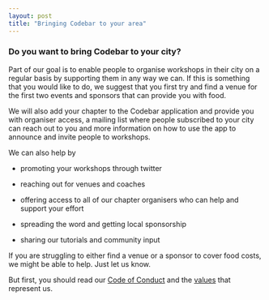 ```yaml
---
layout: post
title: "Bringing Codebar to your area"
---
```


### Do you want to bring Codebar to your city?

Part of our goal is to enable people to organise workshops in their city on a regular basis by supporting them in any way we can. If this is something that you would like to do, we suggest that you first try and find a venue for the first two events and sponsors that can provide you with food.

We will also add your chapter to the Codebar application and provide you with organiser access, a mailing list where people subscribed to your city can reach out to you and more information on how to use the app to announce and invite people to workshops.

We can also help by

- promoting your workshops through twitter

- reaching out for venues and coaches

- offering access to all of our chapter organisers who can help and support your effort

- spreading the word and getting local sponsorship

- sharing our tutorials and community input


If you are struggling to either find a venue or a sponsor to cover food costs, we might be able to help. Just let us know.

But first, you should read our [Code of Conduct](http://codebar.io/code-of-conduct) and the [values](/codebar-values.html) that represent us.

